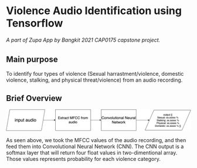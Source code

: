 # Violence Audio Identification using Tensorflow
###### A part of Zupa App by Bangkit 2021 CAP0175 capstone project.

## Main purpose
To identify four types of violence (Sexual harrastment/violence, domestic violence, stalking, and physical threat/violence) from an audio recording.

## Brief Overview

![](img/overview.png)

As seen above, we took the MFCC values of the audio recording, and then feed them into Convolutional Neural Network (CNN). The CNN output is a softmax layer that will return four float values in two-dimentional array. Those values represents probability for each violence category.

